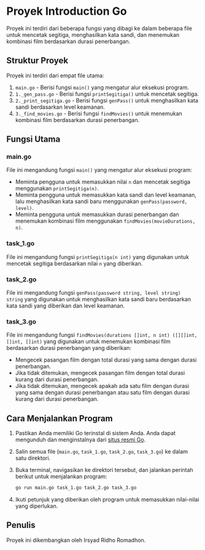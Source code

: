 # Proyek Introduction Go

Proyek ini terdiri dari beberapa fungsi yang dibagi ke dalam beberapa file untuk mencetak segitiga, menghasilkan kata sandi, dan menemukan kombinasi film berdasarkan durasi penerbangan.

## Struktur Proyek

Proyek ini terdiri dari empat file utama:

1. `main.go` - Berisi fungsi `main()` yang mengatur alur eksekusi program.
2. `1._gen_pass.go` - Berisi fungsi `printSegitiga()` untuk mencetak segitiga.
3. `2._print_segitiga.go` - Berisi fungsi `genPass()` untuk menghasilkan kata sandi berdasarkan level keamanan.
4. `3._find_movies.go` - Berisi fungsi `findMovies()` untuk menemukan kombinasi film berdasarkan durasi penerbangan.

## Fungsi Utama

### main.go

File ini mengandung fungsi `main()` yang mengatur alur eksekusi program:

- Meminta pengguna untuk memasukkan nilai `n` dan mencetak segitiga menggunakan `printSegitiga(n)`.
- Meminta pengguna untuk memasukkan kata sandi dan level keamanan, lalu menghasilkan kata sandi baru menggunakan `genPass(password, level)`.
- Meminta pengguna untuk memasukkan durasi penerbangan dan menemukan kombinasi film menggunakan `findMovies(movieDurations, n)`.

### task_1.go

File ini mengandung fungsi `printSegitiga(n int)` yang digunakan untuk mencetak segitiga berdasarkan nilai `n` yang diberikan.

### task_2.go

File ini mengandung fungsi `genPass(password string, level string) string` yang digunakan untuk menghasilkan kata sandi baru berdasarkan kata sandi yang diberikan dan level keamanan.

### task_3.go

File ini mengandung fungsi `findMovies(durations []int, n int) ([][]int, []int, []int)` yang digunakan untuk menemukan kombinasi film berdasarkan durasi penerbangan yang diberikan:

- Mengecek pasangan film dengan total durasi yang sama dengan durasi penerbangan.
- Jika tidak ditemukan, mengecek pasangan film dengan total durasi kurang dari durasi penerbangan.
- Jika tidak ditemukan, mengecek apakah ada satu film dengan durasi yang sama dengan durasi penerbangan atau satu film dengan durasi kurang dari durasi penerbangan.

## Cara Menjalankan Program

1. Pastikan Anda memiliki Go terinstal di sistem Anda. Anda dapat mengunduh dan menginstalnya dari [situs resmi Go](https://golang.org/dl/).
2. Salin semua file (`main.go`, `task_1.go`, `task_2.go`, `task_3.go`) ke dalam satu direktori.
3. Buka terminal, navigasikan ke direktori tersebut, dan jalankan perintah berikut untuk menjalankan program:

    ```sh
    go run main.go task_1.go task_2.go task_3.go
    ```

4. Ikuti petunjuk yang diberikan oleh program untuk memasukkan nilai-nilai yang diperlukan.

## Penulis

Proyek ini dikembangkan oleh Irsyad Ridho Romadhon.
